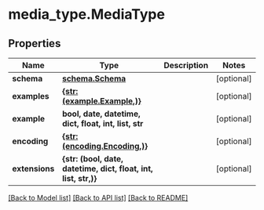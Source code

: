 # media_type.MediaType

## Properties
Name | Type | Description | Notes
------------ | ------------- | ------------- | -------------
**schema** | [**schema.Schema**](Schema.md) |  | [optional] 
**examples** | [**{str: (example.Example,)}**](Example.md) |  | [optional] 
**example** | **bool, date, datetime, dict, float, int, list, str** |  | [optional] 
**encoding** | [**{str: (encoding.Encoding,)}**](Encoding.md) |  | [optional] 
**extensions** | **{str: (bool, date, datetime, dict, float, int, list, str,)}** |  | [optional] 

[[Back to Model list]](../README.md#documentation-for-models) [[Back to API list]](../README.md#documentation-for-api-endpoints) [[Back to README]](../README.md)


